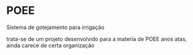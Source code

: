 # POEE
Sistema de gotejamento para irrigação

trata-se de um projeto desenvolvido para a materia de POEE anos atas, ainda carece de certa organização
